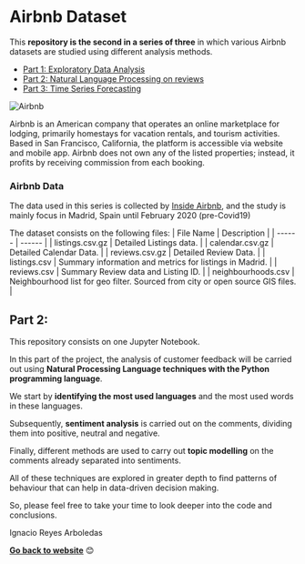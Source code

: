 # Airbnb Dataset

This **repository is the second in a series of three** in which various Airbnb datasets are studied using different analysis methods.

- [Part 1: Exploratory Data Analysis](https://github.com/ignareyesa/airbnb_eda)
- [Part 2: Natural Language Processing on reviews](https://github.com/ignareyesa/airbnb_nlp)
- [Part 3: Time Series Forecasting](https://github.com/ignareyesa/airbnb_ts)

![Airbnb](https://upload.wikimedia.org/wikipedia/commons/thumb/6/69/Airbnb_Logo_Bélo.svg/320px-Airbnb_Logo_Bélo.svg.png)

Airbnb is an American company that operates an online marketplace for lodging, primarily homestays for vacation rentals, and tourism activities. Based in San Francisco, California, the platform is accessible via website and mobile app. Airbnb does not own any of the listed properties; instead, it profits by receiving commission from each booking.

### Airbnb Data
The data used in this series is collected by [Inside Airbnb](http://insideairbnb.com), and the study is mainly focus in Madrid, Spain until February 2020 (pre-Covid19)

The dataset consists on the following files:
| File Name | Description |
| ------ | ------ |
| listings.csv.gz | Detailed Listings data. |
| calendar.csv.gz | Detailed Calendar Data. |
| reviews.csv.gz | Detailed Review Data. |
| listings.csv | Summary information and metrics for listings in Madrid. |
| reviews.csv | Summary Review data and Listing ID. |
| neighbourhoods.csv | Neighbourhood list for geo filter. Sourced from city or open source GIS files. |

## Part 2:

This repository consists on one Jupyter Notebook. 

In this part of the project, the analysis of customer feedback will be carried out using **Natural Processing Language techniques with the Python programming language**.

We start by **identifying the most used languages** and the most used words in these languages.

Subsequently, **sentiment analysis** is carried out on the comments, dividing them into positive, neutral and negative.

Finally, different methods are used to carry out **topic modelling** on the comments already separated into sentiments. 

All of these techniques are explored in greater depth to find patterns of behaviour that can help in data-driven decision making.

So, please feel free to take your time to look deeper into the code and conclusions.

Ignacio Reyes Arboledas

**[Go back to website](https://ignacioreyesarboledas.tech/)** &#128522;
